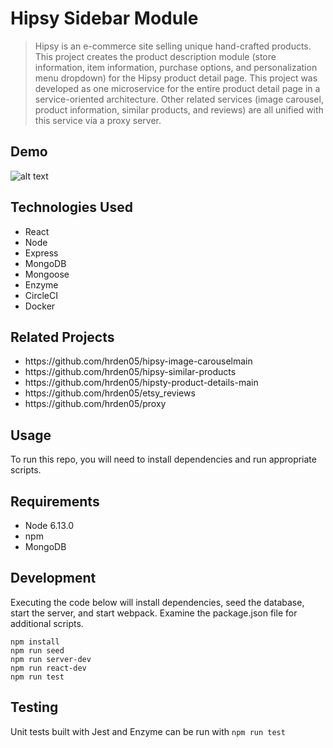 # Hipsy Sidebar Module

> Hipsy is an e-commerce site selling unique hand-crafted products. This project creates the product description module (store information, item information, purchase options, and personalization menu dropdown) for the Hipsy product detail page. This project was developed as one microservice for the entire product detail page in a service-oriented architecture. Other related services (image carousel, product information, similar products, and reviews) are all unified with this service via a proxy server.

## Demo
![alt text](https://github.com/hrden05/hipsy-similar-products/blob/master/hipsy_demo.gif)

## Technologies Used
<ul>
  <li>React</li>
  <li>Node</li>
  <li>Express</li>
  <li>MongoDB</li>
  <li>Mongoose</li>
  <li>Enzyme</li>
  <li>CircleCI</li>
  <li>Docker</li>
</ul>

## Related Projects
<ul>
  <li>https://github.com/hrden05/hipsy-image-carouselmain
</li>
  <li>https://github.com/hrden05/hipsy-similar-products
</li>
  <li>https://github.com/hrden05/hipsty-product-details-main
</li>
  <li>https://github.com/hrden05/etsy_reviews
</li>
  <li>https://github.com/hrden05/proxy
</li>
</ul>

## Usage
To run this repo, you will need to install dependencies and run appropriate scripts.

## Requirements
<ul>
  <li>Node 6.13.0</li>
  <li>npm</li>
  <li>MongoDB</li>
</ul>


## Development
Executing the code below will install dependencies, seed the database, start the server, and start webpack. Examine the package.json file for additional scripts.

    npm install
    npm run seed
    npm run server-dev
    npm run react-dev
    npm run test

## Testing
Unit tests built with Jest and Enzyme can be run with `npm run test`
